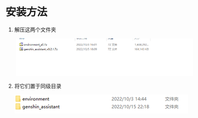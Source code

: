 # 安装方法

1. 解压这两个文件夹

   ![image](install_pic_1.png)

2. 将它们置于同级目录

   ![image](install_guide_5.png)
